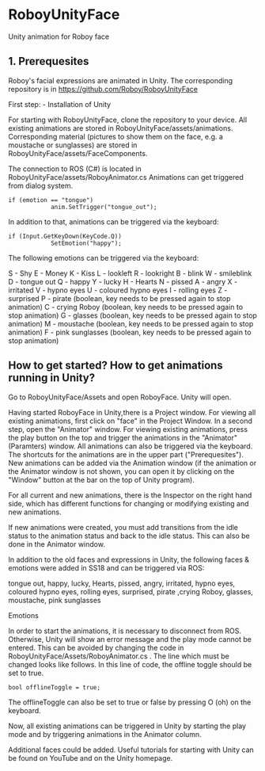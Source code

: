 # RoboyUnityFace
Unity animation for Roboy face

## 1. Prerequesites 

Roboy's facial expressions are animated in Unity. The corresponding repository is in https://github.com/Roboy/RoboyUnityFace

First step: - Installation of Unity

For starting with RoboyUnityFace, clone the repository to your device. All existing animations are stored in RoboyUnityFace/assets/animations. Corresponding material (pictures to show them on the face, e.g. a moustache or sunglasses) are stored in RoboyUnityFace/assets/FaceComponents.

The connection to ROS (C#) is located in RoboyUnityFace/assets/RoboyAnimator.cs 
Animations can get triggered from dialog system. 

```
if (emotion == "tongue")
            anim.SetTrigger("tongue_out");
```
In addition to that, animations can be triggered via the keyboard: 

```
if (Input.GetKeyDown(KeyCode.Q))
            SetEmotion("happy");
```

The following emotions can be triggered via the keyboard:

S - Shy
E - Money
K - Kiss
L - lookleft
R - lookright
B - blink
W - smileblink
D - tongue out
Q - happy
Y - lucky
H - Hearts
N - pissed
A - angry
X - irritated 
V - hypno eyes
U - coloured hypno eyes 
I - rolling eyes
Z - surprised 
P - pirate (boolean, key needs to be pressed again to stop animation)
C - crying Roboy (boolean, key needs to be pressed again to stop animation)
G - glasses (boolean, key needs to be pressed again to stop animation)
M - moustache (boolean, key needs to be pressed again to stop animation)
F - pink sunglasses (boolean, key needs to be pressed again to stop animation)


## How to get started? How to get animations running in Unity? 

Go to RoboyUnityFace/Assets and open RoboyFace. Unity will open. 

Having started RoboyFace in Unity,there is a Project window. For viewing all existing animations, first click on "face" in the Project Window. In a second step, open the "Animator" window. For viewing existing animations, press the play button on the top and trigger the animations in the "Animator" (Paramters) window. All animations can also be triggered via the keyboard. The shortcuts for the animations are in the upper part ("Prerequesites"). New animations can be added via the Animation window (if the animation or the Animator window is not shown, you can open it by clicking on the "Window" button at the bar on the top of Unity program).

For all current and new animations, there is the Inspector on the right hand side, which has different functions for changing or modifying existing and new animations.

If new animations were created, you must add transitions from the idle status to the animation status and back to the idle status. This can also be done in the Animator window.

In addition to the old faces and expressions in Unity, the following faces & emotions were added in SS18 and can be triggered via ROS:

tongue out, happy, lucky, Hearts, pissed, angry, irritated, hypno eyes, coloured hypno eyes, rolling eyes, surprised, pirate ,crying Roboy, glasses, moustache, pink sunglasses

Emotions

In order to start the animations, it is necessary to disconnect from ROS. Otherwise, Unity will show an error message and the play mode cannot be entered. This can be avoided by changing the code in RoboyUnityFace/Assets/RoboyAnimator.cs . The line which must be changed looks like follows. In this line of code, the offline toggle should be set to true.

```
bool offlineToggle = true;
```

The offlineToggle can also be set to true or false by pressing O (oh) on the keyboard. 

Now, all existing animations can be triggered in Unity by starting the play mode and by triggering animations in the Animator column.

Additional faces could be added. Useful tutorials for starting with Unity can be found on YouTube and on the Unity homepage.

